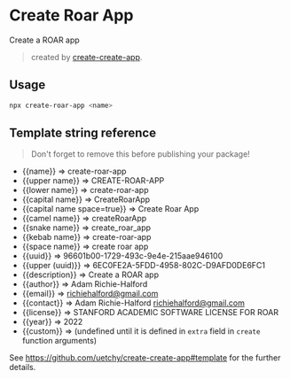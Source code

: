# Create Roar App

Create a ROAR app

> created by [create-create-app](https://github.com/uetchy/create-create-app).

## Usage

```bash
npx create-roar-app <name>
```

## Template string reference

> Don't forget to remove this before publishing your package!

- {{name}} => create-roar-app
- {{upper name}} => CREATE-ROAR-APP
- {{lower name}} => create-roar-app
- {{capital name}} => CreateRoarApp
- {{capital name space=true}} => Create Roar App
- {{camel name}} => createRoarApp
- {{snake name}} => create_roar_app
- {{kebab name}} => create-roar-app
- {{space name}} => create roar app
- {{uuid}} => 96601b00-1729-493c-9e4e-215aae946100
- {{upper (uuid)}} => 6EC0FE2A-5FDD-4958-802C-D9AFD0DE6FC1
- {{description}} => Create a ROAR app
- {{author}} => Adam Richie-Halford
- {{email}} => richiehalford@gmail.com
- {{contact}} => Adam Richie-Halford <richiehalford@gmail.com>
- {{license}} => STANFORD ACADEMIC SOFTWARE LICENSE FOR ROAR
- {{year}} => 2022
- {{custom}} =>  (undefined until it is defined in `extra` field in `create` function arguments)

See https://github.com/uetchy/create-create-app#template for the further details.
